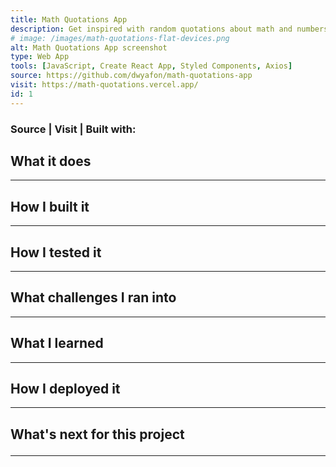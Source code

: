 ```yaml
---
title: Math Quotations App
description: Get inspired with random quotations about math and numbers
# image: /images/math-quotations-flat-devices.png
alt: Math Quotations App screenshot
type: Web App
tools: [JavaScript, Create React App, Styled Components, Axios]
source: https://github.com/dwyafon/math-quotations-app
visit: https://math-quotations.vercel.app/
id: 1
---
```


<main className='main sm:mx-4 md:mx-8 max-w-screen-md lg:mx-48 xl:mx-96 lg:mb-36 text-black dark:text-cream'>

<h3><span className='anchor'>Source</span> | <span className='anchor'>Visit</span> | <span>Built with: <span className='text-cream'></span> </span></h3>

<h2>What it does</h2>

---

<h2>How I built it</h2>

---

<h2>How I tested it</h2>

---

<h2>What challenges I ran into</h2>

---

<h2>What I learned</h2>

---

<h2>How I deployed it</h2>

---

<h2>What's next for this project

---

</main>